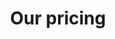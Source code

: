 ---
title: "Our pricing"
hero:
  title: "Pricing Package"
  background_image: "/images/bg/home-2.jpg"
content_blocks:
  - _bookshop_name: "overview"
    preheading: "We are creative"
    heading: "We provide best solution to client with their business problem"
    sections:
      - icon: "ti-wand"
        title: "Modern & Responsive design"
        text: "Lorem ipsum dolor sit amet, consectetur adipisicing elit. Earum, aspernatur."
      - icon: "ti-medall"
        title: "Awarded licensed company"
        text: "Lorem ipsum dolor sit amet, consectetur adipisicing elit. Earum, aspernatur."
  - _bookshop_name: "pricing"
    preheading: "Our pricing"
    heading: "No hidden Charges.Choose Your Perfect Plan"
    plans:
      - name: "Free"
        price: "$0"
        metric: "Per User / Month"
        includes:
          - "Up to 1 User"
          - "Max 100 Items"
          - "500 Queries"
          - "Basic Statistics"
        button:
          url: "/"
          text: "Download Now"
          highlight: false
      - name: "Basic"
        price: "$12"
        metric: "Per User / Month"
        includes:
          - "Up to 5 Users"
          - "Max 1000 Items"
          - "5000 Queries"
          - "Standard Statistics"
        button:
          url: "/"
          text: "Sign Up Now"
          highlight: true
      - name: "Premium"
        price: "$39"
        metric: "Per User / Month"
        includes:
          - "Unlimited Users"
          - "Unlimited Items"
          - "Unlimited Queries"
          - "Full Statistics"
        button:
          url: "/"
          text: "Download Now"
          highlight: false
    cta:
      preheading: "For every type business"
      heading: "Entrust Your Project to Our Best Team of Professionals"
      button:
        url: "/contact/"
        text: "Contact"
---